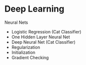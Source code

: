 # Deep Learning

Neural Nets
- Logistic Regression (Cat Classifier)
- One Hidden Layer Neural Net
- Deep Neural Net (Cat Classifier)
- Regularization
- Initialization
- Gradient Checking
